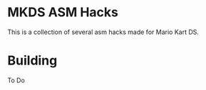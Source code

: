 # MKDS ASM Hacks
This is a collection of several asm hacks made for Mario Kart DS.
# Building
To Do

